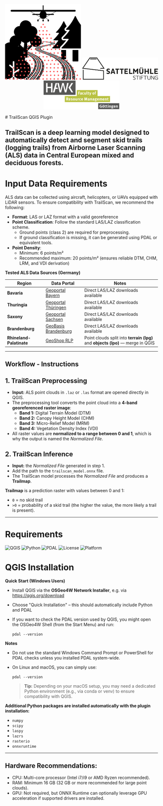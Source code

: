 <p align="center">
  <img src="Trailscan/TrailScan_Logo.svg" width="250"/>
  <img src="docs/images/sattelmuehle_sms_logo.jpg" width="250"/>
  <img src="docs/images/hawk_logo.svg" width="250"/>
</p>
# TrailScan QGIS Plugin

**TrailScan** is a deep learning model designed to automatically **detect and segment skid trails (logging trails)** from Airborne Laser Scanning (ALS) data in Central European mixed and deciduous forests.
---
# Input Data Requirements
ALS data can be collected using aircraft, helicopters, or UAVs equipped with LiDAR sensors. To ensure compatibility with TrailScan, we recommend the following:
- **Format**: LAS or LAZ format with a valid georeference
- **Point Classification**: Follow the standard LAS/LAZ classification scheme.
    - Ground points (class 2) are required for preprocessing.
    - If ground classification is missing, it can be generated using PDAL or equivalent tools.
- **Point Density**: 
    - Minimum: 6 points/m²
    - Recommended maximum: 20 points/m² (ensures reliable DTM, CHM, LRM, and VDI derivation)

**Tested ALS Data Sources (Germany)**

| Region                   | Data Portal                                                                                                 | Notes                                                                           |
| ------------------------ | ----------------------------------------------------------------------------------------------------------- | ------------------------------------------------------------------------------- |
| **Bavaria**              | [Geoportal Bayern](https://geodaten.bayern.de/opengeodata/OpenDataDetail.html?pn=laserdaten)                | Direct LAS/LAZ downloads available                                              |
| **Thuringia**            | [Geoportal Thüringen](https://geoportal.thueringen.de/gdi-th/download-offene-geodaten/download-hoehendaten) | Direct LAS/LAZ downloads available                                                |
| **Saxony**               | [Geoportal Sachsen](https://www.geodaten.sachsen.de/downloadbereich-digitale-hoehenmodelle-4851.html)       | Direct LAS/LAZ downloads available                                                  |
| **Brandenburg**          | [GeoBasis Brandenburg](https://data.geobasis-bb.de/geobasis/daten/als/)                                     | Direct LAS/LAZ downloads available                                                           |
| **Rhineland-Palatinate** | [GeoShop RLP](https://lvermgeo.rlp.de/geodaten-geoshop/open-data)                                           | Point clouds split into **terrain (lpg)** and **objects (lpo)** — merge in QGIS |

---

## Workflow - Instructions

## 1. TrailScan Preprocessing

- **Input:** ALS point clouds in `.laz` or `.las` format are opened directly in QGIS.  
- The preprocessing tool converts the point cloud into a **4-band georeferenced raster image**:
  - **Band 1:** Digital Terrain Model (DTM)  
  - **Band 2:** Canopy Height Model (CHM)  
  - **Band 3:** Micro-Relief Model (MRM)  
  - **Band 4:** Vegetation Density Index (VDI)  
- All raster values are **normalized to a range between 0 and 1**, which is why the output is named the *Normalized File*.  

## 2. TrailScan Inference

- **Input:** the *Normalized File* generated in step 1.  
- Add the path to the `trailscan_model.onnx` file.  
- The TrailScan model processes the *Normalized File* and produces a **Trailmap**.  

**Trailmap** is a prediction raster with values between 0 and 1:  
- `0` = no skid trail  
- `>0` = probability of a skid trail (the higher the value, the more likely a trail is present).  

---

# Requirements

![QGIS](https://img.shields.io/badge/QGIS-3.34%2B-green?logo=qgis)
![Python](https://img.shields.io/badge/Python-3.10%2B-blue?logo=python)
![PDAL](https://img.shields.io/badge/PDAL-2.9.0-orange?logo=pdal)
![License](https://img.shields.io/badge/License-GPL--2.0-red.svg)
![Platform](https://img.shields.io/badge/Platform-Linux%20%7C%20Windows%20%7C%20macOS-lightgrey)

# QGIS Installation
**Quick Start (Windows Users)**

- Install QGIS via the **OSGeo4W Network Installer**, e.g. via https://qgis.org/download 
- Choose "Quick Installation" – this should automatically include Python and PDAL
- If you want to check the PDAL version used by QGIS, you might open the OSGeo4W Shell (from the Start Menu) and run:

  `pdal --version`

**Notes**
- Do not use the standard Windows Command Prompt or PowerShell for PDAL checks unless you installed PDAL system-wide.
- On Linux and macOS, you can simply use:

  `pdal --version`

  > **Tip:** Depending on your macOS setup, you may need a dedicated Python environment (e.g., via conda or venv) to ensure compatibility with QGIS. 

**Additional Python packages are installed automatically with the plugin installation:**
  - `numpy`
  - `scipy`
  - `laspy`
  - `lazrs`
  - `rasterio`
  - `onnxruntime`
---
## Hardware Recommendations: 

- CPU: Multi-core processor (Intel i7/i9 or AMD Ryzen recommended). 
- RAM: Minimum 16 GB (32 GB or more recommended for large point clouds).  
- GPU: Not required, but ONNX Runtime can optionally leverage GPU acceleration if supported drivers are installed.
